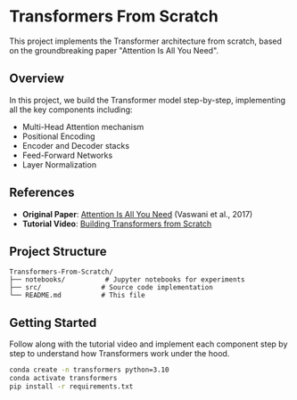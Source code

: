 # Transformers From Scratch

This project implements the Transformer architecture from scratch, based on the groundbreaking paper "Attention Is All You Need".

## Overview

In this project, we build the Transformer model step-by-step, implementing all the key components including:
- Multi-Head Attention mechanism
- Positional Encoding
- Encoder and Decoder stacks
- Feed-Forward Networks
- Layer Normalization

## References

- **Original Paper**: [Attention Is All You Need](https://arxiv.org/abs/1706.03762) (Vaswani et al., 2017)
- **Tutorial Video**: [Building Transformers from Scratch](https://youtu.be/ISNdQcPhsts?si=-gqCE1E36xpbVcjE)

## Project Structure

```
Transformers-From-Scratch/
├── notebooks/          # Jupyter notebooks for experiments
├── src/               # Source code implementation 
└── README.md          # This file
```

## Getting Started

Follow along with the tutorial video and implement each component step by step to understand how Transformers work under the hood.

```bash
conda create -n transformers python=3.10
conda activate transformers
pip install -r requirements.txt
```